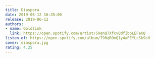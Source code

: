 ```yaml
---
title: Diaspora
date: 2019-06-12 16:35:00
release: 2019-06-12
authors:
- name: Goldlink
  link: https://open.spotify.com/artist/5XenQ7XfcvQdfIbpLEFaKQ
listen_of: https://open.spotify.com/album/790qROmQ1y4aPEYLcSkScH
cover: diaspora.jpg
rating: 4.25
---
```

